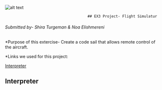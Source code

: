 ![alt text](/home/noa/Desktop/FlightGear_Logo.svg)

                                          ## EX3 Project- Flight Simulatur 

###### Submitted by- Shira Turgeman & Noa Elishmereni

*Purpose of this extercise-
Create a code sail that allows remote control of the aircraft.

*Links we used for this project:

‫‪[Interpreter](#Interpreter)






## Interpreter
